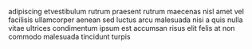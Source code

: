 adipiscing etvestibulum rutrum praesent rutrum maecenas nisl amet vel facilisis
ullamcorper aenean sed luctus arcu malesuada nisi a quis nulla vitae ultrices
condimentum ipsum est accumsan risus elit felis at non commodo malesuada
tincidunt turpis